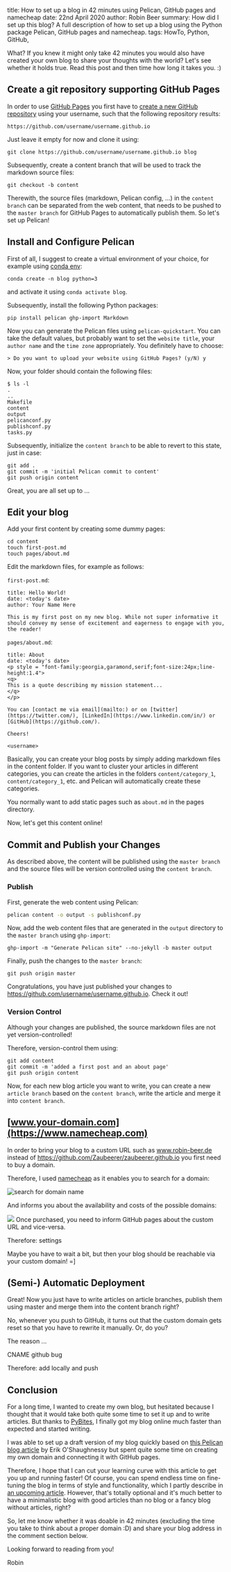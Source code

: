 title: How to set up a blog in 42 minutes using Pelican, GitHub pages and namecheap
date: 22nd April 2020
author: Robin Beer
summary: How did I set up this blog? A full description of how to set up a blog using the Python package Pelican, GitHub pages and namecheap.
tags: HowTo, Python, GitHub, 

What? If you knew it might only take 42 minutes you would also have created your own blog to share your thoughts with the world? Let's see whether it holds true. Read this post and then time how long it takes you. :)

## Create a git repository supporting GitHub Pages

In order to use [GitHub Pages](https://help.github.com/en/github/working-with-github-pages/getting-started-with-github-pages) you first have to [create a new GitHub repository](https://help.github.com/en/github/working-with-github-pages/creating-a-github-pages-site#creating-a-repository-for-your-site) using your username, such that the following repository results:

```
https://github.com/username/username.github.io
```

Just leave it empty for now and clone it using:

```
git clone https://github.com/username/username.github.io blog
```

Subsequently, create a content branch that will be used to track the markdown source files:

```
git checkout -b content
```

Therewith, the source files (markdown, Pelican config, ...) in the `content branch` can be separated from the web content, that needs to be pushed to the `master branch` for GitHub Pages to automatically publish them. So let's set up Pelican!

## Install and Configure Pelican

First of all, I suggest to create a virtual environment of your choice, for example using [conda env](https://docs.conda.io/projects/conda/en/latest/user-guide/tasks/manage-environments.html#creating-an-environment-with-commands):

```
conda create -n blog python=3
```
and activate it using `conda activate blog`.

Subsequently, install the following Python packages:
```
pip install pelican ghp-import Markdown
```

Now you can generate the Pelican files using `pelican-quickstart`. You can take the default values, but probably want to set the `website title`, your `author name` and the `time zone` appropriately. You definitely have to choose:

```
> Do you want to upload your website using GitHub Pages? (y/N) y
```

Now, your folder should contain the following files:

```
$ ls -l
.
..
Makefile
content
output
pelicanconf.py
publishconf.py
tasks.py
```

Subsequently, initialize the `content branch` to be able to revert to this state, just in case:

```
git add .
git commit -m 'initial Pelican commit to content'
git push origin content
```

Great, you are all set up to ...

## Edit your blog

Add your first content by creating some dummy pages:

```
cd content
touch first-post.md
touch pages/about.md
```

Edit the markdown files, for example as follows:

`first-post.md`:

```
title: Hello World!
date: <today's date>
author: Your Name Here

This is my first post on my new blog. While not super informative it
should convey my sense of excitement and eagerness to engage with you,
the reader!
```

`pages/about.md`:
```
title: About
date: <today's date>
<p style = "font-family:georgia,garamond,serif;font-size:24px;line-height:1.4">
<q>
This is a quote describing my mission statement...
</q>
</p>

You can [contact me via email](mailto:) or on [twitter](https://twitter.com/), [LinkedIn](https://www.linkedin.com/in/) or [GitHub](https://github.com/).

Cheers!

<username>
```

Basically, you can create your blog posts by simply adding markdown files in the content folder. If you want to cluster your articles in different categories, you can create the articles in the folders `content/category_1`, `content/category_1`, etc. and Pelican will automatically create these categories.

You normally want to add static pages such as `about.md` in the pages directory.

Now, let's get this content online!

## Commit and Publish your Changes

As described above, the content will be published using the `master branch` and the source files will be version controlled using the `content branch`.

### Publish

First, generate the web content using Pelican:

```bash
pelican content -o output -s publishconf.py
```

Now, add the web content files that are generated in the `output` directory to the `master branch` using `ghp-import`:

```
ghp-import -m "Generate Pelican site" --no-jekyll -b master output
```

Finally, push the changes to the `master branch`:

```
git push origin master
```

Congratulations, you have just published your changes to https://github.com/username/username.github.io. Check it out!

### Version Control

Although your changes are published, the source markdown files are not yet version-controlled!

Therefore, version-control them using:
```
git add content
git commit -m 'added a first post and an about page'
git push origin content
```

Now, for each new blog article you want to write, you can create a new `article branch` based on the `content branch`, write the article and merge it into `content branch`.

## [www.your-domain.com](https://www.namecheap.com)

In order to bring your blog to a custom URL such as www.robin-beer.de instead of https://github.com/Zaubeerer/zaubeerer.github.io you first need to buy a domain.

Therefore, I used [namecheap](https://www.namecheap.com) as it enables you to search for a domain:

![search for domain name](namecheap_domain_search.png)

And informs you about the availability and costs of the possible domains:

![](namecheap_domain_search_results.png)
Once purchased, you need to inform GitHub pages about the custom URL and vice-versa.

<!-- #TODO: explain how to  link GitHub and namecheap-->

Therefore:
settings

Maybe you have to wait a bit, but then your blog should be reachable via your custom domain! =]

## (Semi-) Automatic Deployment

Great! Now you just have to write articles on article branches, publish them using master and merge them into the content branch right?

No, whenever you push to GitHub, it turns out that the custom domain gets reset so that you have to rewrite it manually. Or, do you? 

The reason ...
<!-- TODO: explain how to solve CNAME bug -->
CNAME github bug

Therefore: add locally and push

## Conclusion

For a long time, I wanted to create my own blog, but hesitated because I thought that it would take both quite some time to set it up and to write articles. But thanks to [PyBites](pybit.es), I finally got my blog online much faster than expected and started writing.

I was able to set up a draft version of my blog quickly based on [this Pelican blog article](https://opensource.com/article/19/5/run-your-blog-github-pages-python) by Erik O'Shaughnessy but spent quite some time on creating my own domain and connecting it with GitHub pages.

Therefore, I hope that I can cut your learning curve with this article to get you up and running faster! Of course, you can spend endless time on fine-tuning the blog in terms of style and functionality, which I partly describe in [an upcoming article](). However, that's totally optional and it's much better to have a minimalistic blog with good articles than no blog or a fancy blog without articles, right?

So, let me know whether it was doable in 42 minutes (excluding the time you take to think about a proper domain :D) and share your blog address in the comment section below.

Looking forward to reading from you!

Robin
